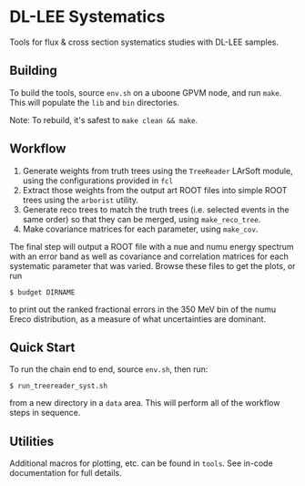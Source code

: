 DL-LEE Systematics
==================
Tools for flux & cross section systematics studies with DL-LEE samples.

Building
--------
To build the tools, source `env.sh` on a uboone GPVM node, and run `make`.
This will populate the `lib` and `bin` directories.

Note: To rebuild, it's safest to `make clean && make`.

Workflow
--------

1. Generate weights from truth trees using the `TreeReader` LArSoft module,
   using the configurations provided in `fcl`
2. Extract those weights from the output art ROOT files into simple ROOT trees
   using the `arborist` utility.
3. Generate reco trees to match the truth trees (i.e. selected events in the
   same order) so that they can be merged, using `make_reco_tree`.
4. Make covariance matrices for each parameter, using `make_cov`.

The final step will output a ROOT file with a nue and numu energy spectrum
with an error band as well as covariance and correlation matrices for each
systematic parameter that was varied. Browse these files to get the plots, or
run

    $ budget DIRNAME

to print out the ranked fractional errors in the 350 MeV bin of the numu
Ereco distribution, as a measure of what uncertainties are dominant.

Quick Start
-----------
To run the chain end to end, source `env.sh`, then run:

    $ run_treereader_syst.sh

from a new directory in a `data` area. This will perform all of the workflow
steps in sequence.

Utilities
---------
Additional macros for plotting, etc. can be found in `tools`. See in-code
documentation for full details.


